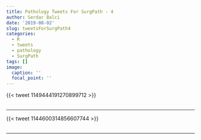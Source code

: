 ```yaml
---
title: Pathology Tweets For SurgPath - 4
author: Serdar Balci
date: '2019-08-02'
slug: tweetsForSurgPath4
categories:
  - R
  - tweets
  - pathology
  - SurgPath
tags: []
image:
  caption: ''
  focal_point: ''
---
```



{{< tweet 1149444191270899712 >}}
<br>
<br>
<hr>
{{< tweet 1144600314856607744 >}}
<br>
<br>
<hr>
